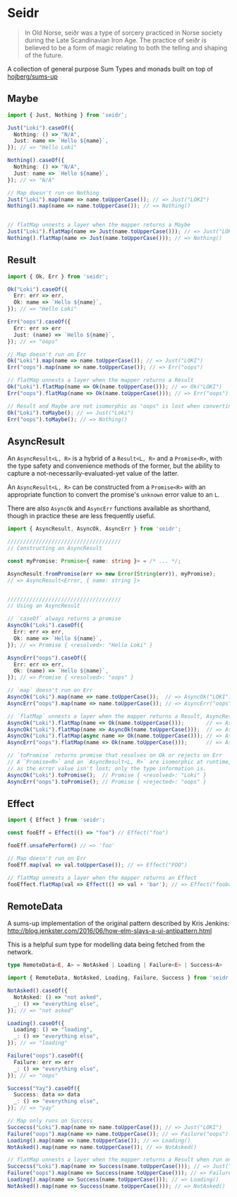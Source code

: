 # Seidr

> In Old Norse, seiðr was a type of sorcery practiced in Norse society during
> the Late Scandinavian Iron Age. The practice of seiðr is believed to be a form
> of magic relating to both the telling and shaping of the future.

A collection of general purpose Sum Types and monads built on top of [hojberg/sums-up](https://github.com/hojberg/sums-up)

## Maybe

```ts
import { Just, Nothing } from 'seidr';

Just("Loki").caseOf({
  Nothing: () => "N/A",
  Just: name => `Hello ${name}`,
}); // => "Hello Loki"

Nothing().caseOf({
  Nothing: () => "N/A",
  Just: name => `Hello ${name}`,
}); // => "N/A"

// Map doesn't run on Nothing
Just("Loki").map(name => name.toUpperCase()); // => Just("LOKI")
Nothing().map(name => name.toUpperCase()); // => Nothing()


// flatMap unnests a layer when the mapper returns a Maybe
Just("Loki").flatMap(name => Just(name.toUpperCase())); // => Just("LOKI")
Nothing().flatMap(name => Just(name.toUpperCase())); // => Nothing()
```

## Result

```ts
import { Ok, Err } from 'seidr';

Ok("Loki").caseOf({
  Err: err => err,
  Ok: name => `Hello ${name}`,
}); // => "Hello Loki"

Err("oops").caseOf({
  Err: err => err
  Just: (name) => `Hello ${name}`,
}); // => "oops"

// Map doesn't run on Err
Ok("Loki").map(name => name.toUpperCase()); // => Just("LOKI")
Err("oops").map(name => name.toUpperCase()); // => Err("oops")

// flatMap unnests a layer when the mapper returns a Result
Ok("Loki").flatMap(name => Ok(name.toUpperCase())); // => Ok("LOKI")
Err("oops").flatMap(name => Ok(name.toUpperCase())); // => Err("oops")

// Result and Maybe are not isomorphic as "oops" is lost when converting Err to Nothing
Ok("Loki").toMaybe(); // => Just("Loki")
Err("oops").toMaybe(); // => Nothing()
```

## AsyncResult

An `AsyncResult<L, R>` is a hybrid of a `Result<L, R>` and a `Promise<R>`,
with the type safety and convenience methods of the former, but the ability
to capture a not-necessarily-evaluated-yet value of the latter.

An `AsyncResult<L, R>` can be constructed from a `Promise<R>` with an
appropriate function to convert the promise's `unknown` error value to an `L`.

There are also `AsyncOk` and `AsyncErr` functions available as shorthand,
though in practice these are less frequently useful.

```ts
import { AsyncResult, AsyncOk, AsyncErr } from 'seidr';

////////////////////////////////////
// Constructing an AsyncResult

const myPromise: Promise<{ name: string }> = /* ... */;

AsyncResult.fromPromise(err => new Error(String(err)), myPromise);
// => AsyncResult<Error, { name: string }>


////////////////////////////////////
// Using an AsyncResult

// `caseOf` always returns a promise
AsyncOk("Loki").caseOf({
  Err: err => err,
  Ok: name => `Hello ${name}`,
}); // => Promise { <resolved>: "Hello Loki" }

AsyncErr("oops").caseOf({
  Err: err => err,
  Ok: (name) => `Hello ${name}`,
}); // => Promise { <resolved>: "oops" }

// `map` doesn't run on Err
AsyncOk("Loki").map(name => name.toUpperCase());  // => AsyncOk("LOKI")
AsyncErr("oops").map(name => name.toUpperCase()); // => AsyncErr("oops")

// `flatMap` unnests a layer when the mapper returns a Result, AsyncResult or Promise<Result>
AsyncOk("Loki").flatMap(name => Ok(name.toUpperCase()));       // => AsyncOk("LOKI")
AsyncOk("Loki").flatMap(name => AsyncOk(name.toUpperCase()));  // => AsyncOk("LOKI")
AsyncOk("Loki").flatMap(async name => Ok(name.toUpperCase())); // => AsyncOk("LOKI")
AsyncErr("oops").flatMap(name => Ok(name.toUpperCase()));      // => AsyncErr("oops")

// `toPromise` returns promise that resolves on Ok or rejects on Err
// A `Promise<R>` and an `AsyncResult<L, R>` are isomorphic at runtime,
// as the error value isn't lost; only the type information is.
AsyncOk("Loki").toPromise();  // Promise { <resolved>: "Loki" }
AsyncErr("oops").toPromise(); // Promise { <rejected>: "oops" }
```

## Effect

```ts
import { Effect } from 'seidr';

const fooEff = Effect(() => "foo") // Effect("foo")

fooEff.unsafePerform() // => 'foo'

// Map doesn't run on Err
fooEff.map(val => val.toUpperCase()); // => Effect("FOO")

// flatMap unnests a layer when the mapper returns an Effect
fooEffect.flatMap(val => Effect(() => val + 'bar'); // => Effect("foobar")
```

## RemoteData

A sums-up implementation of the original pattern described by Kris Jenkins:
http://blog.jenkster.com/2016/06/how-elm-slays-a-ui-antipattern.html

This is a helpful sum type for modelling data being fetched from the network.

```typescript
type RemoteData<E, A> = NotAsked | Loading | Failure<E> | Success<A>
```

```typescript
import { RemoteData, NotAsked, Loading, Failure, Success } from 'seidr';

NotAsked().caseOf({
  NotAsked: () => "not asked",
  _: () => "everything else",
}); // => "not asked"

Loading().caseOf({
  Loading: () => "loading",
  _: () => "everything else",
}); // => "loading"

Failure("oops").caseOf({
  Failure: err => err
  _: () => "everything else",
}); // => "oops"

Success("Yay").caseOf({
  Success: data => data
  _: () => "everything else",
}); // => "yay"

// Map only runs on Success
Succecss("Loki").map(name => name.toUpperCase()); // => Just("LOKI")
Failure("oops").map(name => name.toUpperCase()); // => Failure("oops")
Loading().map(name => name.toUpperCase()); // => Loading()
NotAsked().map(name => name.toUpperCase()); // => NotAsked()

// flatMap unnests a layer when the mapper returns a Result when run on Success
Succecss("Loki").map(name => Success(name.toUpperCase())); // => Just("LOKI")
Failure("oops").map(name => Success(name.toUpperCase())); // => Failure("oops")
Loading().map(name => Success(name.toUpperCase())); // => Loading()
NotAsked().map(name => Success(name.toUpperCase())); // => NotAsked()
```
